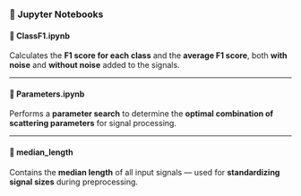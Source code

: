 ### 📘 Jupyter Notebooks

#### 🔹 ClassF1.ipynb  
Calculates the **F1 score for each class** and the **average F1 score**, both **with noise** and **without noise** added to the signals.

---

#### 🔹 Parameters.ipynb  
Performs a **parameter search** to determine the **optimal combination of scattering parameters** for signal processing.

---

#### 🔹 median_length  
Contains the **median length** of all input signals — used for **standardizing signal sizes** during preprocessing.
